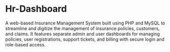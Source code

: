 # Hr-Dashboard
A web-based Insurance Management System built using PHP and MySQL to streamline and digitize the management of insurance policies, customers, and claims. It features separate admin and user dashboards for managing policies, user registrations, support tickets, and billing with secure login and role-based access.
